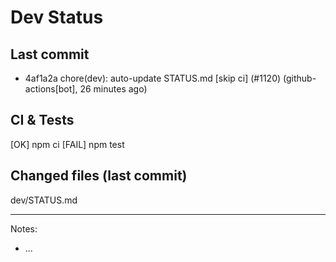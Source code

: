 # Dev Status

## Last commit
- 4af1a2a chore(dev): auto-update STATUS.md [skip ci] (#1120) (github-actions[bot], 26 minutes ago)
## CI & Tests
[OK] npm ci
[FAIL] npm test

## Changed files (last commit)
dev/STATUS.md

---
Notes:
- ...
